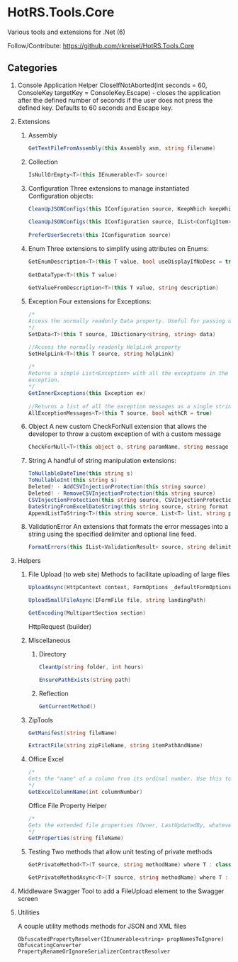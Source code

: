 # HotRS.Tools.Core
Various tools and extensions for .Net (6)

Follow/Contribute:
https://github.com/rkreisel/HotRS.Tools.Core

## Categories

1. Console Application Helper
   CloseIfNotAborted(int seconds = 60, ConsoleKey targetKey = ConsoleKey.Escape) - closes the application after the defined number of seconds if the user does not press the defined key.
   Defaults to 60 seconds and Escape key.
   
2. Extensions

   1. Assembly

      ```c#
      GetTextFileFromAssembly(this Assembly asm, string filename)
      ```

   2. Collection

      ```c#
      IsNullOrEmpty<T>(this IEnumerable<T> source)
      ```

      

   3. Configuration
      Three extensions to manage instantiated Configuration objects:

      ```c#
      CleanUpJSONConfigs(this IConfiguration source, KeepWhich keepWhich = KeepWhich.First)
          
      CleanUpJSONConfigs(this IConfiguration source, IList<ConfigItem> items)
          
      PreferUserSecrets(this IConfiguration source)
      ```

   4. Enum
      Three extensions to simplify using attributes on Enums:

      ```c#
      GetEnumDescription<T>(this T value, bool useDisplayIfNoDesc = true, bool useDefaultIfNoDescOrDisplay = true) 
          
      GetDataType<T>(this T value)
          
      GetValueFromDescription<T>(this T value, string description)
      ```

   5. Exception
      Four extensions for Exceptions:

      ```C#
      /*
      Access the normally readonly Data property. Useful for passing detailed information to the "catcher" of the exception.
      */
      SetData<T>(this T source, IDictionary<string, string> data) 
      
      //Access the normally readonly HelpLink property
      SetHelpLink<T>(this T source, string helpLink) 
          
      /*
      Returns a simple List<Exception> with all the exceptions in the primary 
      exception.
      */    
      GetInnerExceptions(this Exception ex)
          
      //Returns a list of all the exception messages as a single string
      AllExceptionMessages<T>(this T source, bool withCR = true) 
      ```

      

   6. Object
      A new custom CheckForNull extension that allows the developer to throw a custom exception of <T> with a custom message

      ```c#
      CheckForNull<T>(this object o, string paramName, string message = "") 
      ```

   7. String
      A handful of string manipulation extensions:

      ```c#
      ToNullableDateTime(this string s)
      ToNullableInt(this string s) 
      Deleted! - AddCSVInjectionProtection(this string source)
      Deleted! - RemoveCSVInjectionProtection(this string source)
      CSVInjectionProtection(this string source, CSVInjectionProtectionAction action)
      DateStringFromExcelDateString(this string source, string format = null)
      AppendListToString<T>(this string source, List<T> list, string prefix = ", ")
      ```
      
      
      
   8. ValidationError
      An extensions that formats the error messages into a string using the specified delimiter and optional line feed.

      ```c#
      FormatErrors(this IList<ValidationResult> source, string delimiter = ", ", bool useLineFeed = false, bool includeMemberNames = false)
      ```

      

3. Helpers

   1. File Upload (to web site)
      Methods to facilitate uploading of large files

      ```c#
      UploadAsync(HttpContext context, FormOptions _defaultFormOptions, string fileStorePath)
      
      UploadSmallFileAsync(IFormFile file, string landingPath)
      
      GetEncoding(MultipartSection section)
      ```

      HttpRequest (builder)

   2. MIscellaneous

      1. Directory

         ```c#
         CleanUp(string folder, int hours)
         
         EnsurePathExists(string path)
         ```

      2. Reflection

         ```c#
         GetCurrentMethod()	
         ```

   3. ZipTools

      ```C#
      GetManifest(string fileName)
      
      ExtractFile(string zipFileName, string itemPathAndName)
      ```

      

   4. Office
      Excel

      ```c#
      /*
      Gets the "name" of a column from its ordinal number. Use this to get the alphabetic value of an integer coulmn number. For instance 27 will return "AA"
      */
      GetExcelColumnName(int columnNumber)
      ```

      Office File Property Helper

      ```c#
      /*
      Gets the extended file properties (Owner, LastUpdatedBy, whatever else is there)
      */
      GetProperties(string fileName)
      ```

      

   5. Testing
      Two methods that allow unit testing of private methods

      ```c#
      GetPrivateMethod<T>(T source, string methodName) where T : class
      
      GetPrivateMethodAsync<T>(T source, string methodName) where T : class
      ```

      

4. Middleware
   Swagger Tool to add a FileUpload element to the Swagger screen

5. Utilities

   A couple utility methods methods for JSON and XML files

   ```
   ObfuscatedPropertyResolver(IEnumerable<string> propNamesToIgnore)
   ObfuscatingConverter 
   PropertyRenameOrIgnoreSerializerContractResolver
   ```

   
